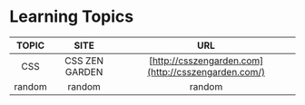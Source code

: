 
# Learning Topics

TOPIC|SITE|URL
:---:|:---:|:---:
 CSS | CSS ZEN GARDEN | [http://csszengarden.com](http://csszengarden.com/)
random|random|random
